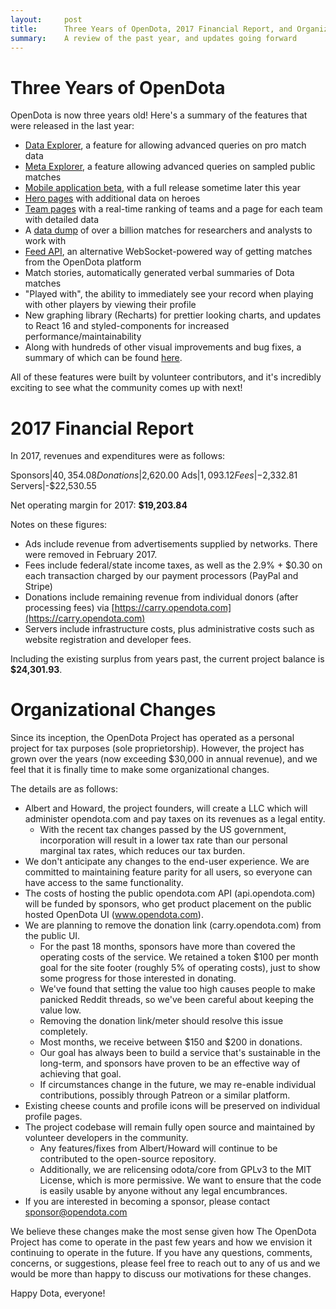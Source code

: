 ```yaml
---
layout:     post
title:      Three Years of OpenDota, 2017 Financial Report, and Organizational Changes
summary:    A review of the past year, and updates going forward
---
```


Three Years of OpenDota
====

OpenDota is now three years old! Here's a summary of the features that were released in the last year:
* [Data Explorer](https://www.opendota.com/explorer), a feature for allowing advanced queries on pro match data
* [Meta Explorer](https://www.opendota.com/meta), a feature allowing advanced queries on sampled public matches
* [Mobile application beta](https://blog.opendota.com/2017/11/17/mobile-beta/), with a full release sometime later this year
* [Hero pages](https://www.opendota.com/heroes) with additional data on heroes
* [Team pages](https:///www.opendota.com/teams) with a real-time ranking of teams and a page for each team with detailed data
* A [data dump](https://blog.opendota.com/2017/03/24/datadump2/) of over a billion matches for researchers and analysts to work with
* [Feed API](https://github.com/odota/core/blob/master/docs/feed.md), an alternative WebSocket-powered way of getting matches from the OpenDota platform
* Match stories, automatically generated verbal summaries of Dota matches
* "Played with", the ability to immediately see your record when playing with other players by viewing their profile
* New graphing library (Recharts) for prettier looking charts, and updates to React 16 and styled-components for increased performance/maintainability
* Along with hundreds of other visual improvements and bug fixes, a summary of which can be found [here](https://github.com/odota/web/pulls?q=is%3Apr+is%3Aclosed+label%3Arelease).

All of these features were built by volunteer contributors, and it's incredibly exciting to see what the community comes up with next!

2017 Financial Report
====

In 2017, revenues and expenditures were as follows:

Sponsors|$40,354.08
Donations|$2,620.00
Ads|$1,093.12
Fees|-$2,332.81
Servers|-$22,530.55

Net operating margin for 2017:	**$19,203.84**

Notes on these figures:
* Ads include revenue from advertisements supplied by networks. There were removed in February 2017.
* Fees include federal/state income taxes, as well as the 2.9% + $0.30 on each transaction charged by our payment processors (PayPal and Stripe)
* Donations include remaining revenue from individual donors (after processing fees) via [https://carry.opendota.com](https://carry.opendota.com)
* Servers include infrastructure costs, plus administrative costs such as website registration and developer fees.

Including the existing surplus from years past, the current project balance is **$24,301.93**.

Organizational Changes
====
Since its inception, the OpenDota Project has operated as a personal project for tax purposes (sole proprietorship). However, the project has grown over the years (now exceeding $30,000 in annual revenue), and we feel that it is finally time to make some organizational changes.

The details are as follows:

* Albert and Howard, the project founders, will create a LLC which will administer opendota.com and pay taxes on its revenues as a legal entity.
  * With the recent tax changes passed by the US government, incorporation will result in a lower tax rate than our personal marginal tax rates, which reduces our tax burden.
* We don't anticipate any changes to the end-user experience. We are committed to maintaining feature parity for all users, so everyone can have access to the same functionality.
* The costs of hosting the public opendota.com API (api.opendota.com) will be funded by sponsors, who get product placement on the public hosted OpenDota UI (www.opendota.com).
* We are planning to remove the donation link (carry.opendota.com) from the public UI.
  * For the past 18 months, sponsors have more than covered the operating costs of the service. We retained a token $100 per month goal for the site footer (roughly 5% of operating costs), just to show some progress for those interested in donating.
  * We've found that setting the value too high causes people to make panicked Reddit threads, so we've been careful about keeping the value low. 
  * Removing the donation link/meter should resolve this issue completely.
  * Most months, we receive between $150 and $200 in donations.
  * Our goal has always been to build a service that's sustainable in the long-term, and sponsors have proven to be an effective way of achieving that goal.
  * If circumstances change in the future, we may re-enable individual contributions, possibly through Patreon or a similar platform.
* Existing cheese counts and profile icons will be preserved on individual profile pages.
* The project codebase will remain fully open source and maintained by volunteer developers in the community.
  * Any features/fixes from Albert/Howard will continue to be contributed to the open-source repository.
  * Additionally, we are relicensing odota/core from GPLv3 to the MIT License, which is more permissive. We want to ensure that the code is easily usable by anyone without any legal encumbrances.
* If you are interested in becoming a sponsor, please contact sponsor@opendota.com

We believe these changes make the most sense given how The OpenDota Project has come to operate in the past few years and how we envision it continuing to operate in the future. If you have any questions, comments, concerns, or suggestions, please feel free to reach out to any of us and we would be more than happy to discuss our motivations for these changes.

Happy Dota, everyone!
